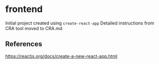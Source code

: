# frontend

Initial project created using `create-react-app`
Detailed instructions from CRA tool moved to CRA.md

## References

https://reactjs.org/docs/create-a-new-react-app.html